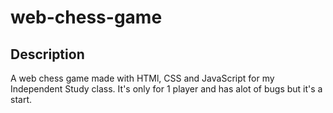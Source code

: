 # web-chess-game

## Description
A web chess game made with HTMl, CSS and JavaScript for my Independent Study class. It's only for 1 player and has alot of bugs but it's a start.